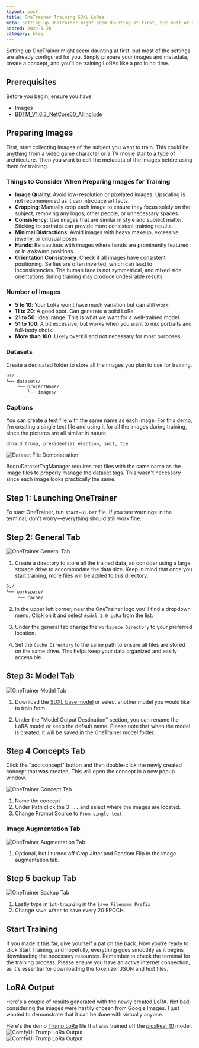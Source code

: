 ```yaml
---
layout: post
title: OneTrainer Training SDXL LoRas
meta: Setting up OneTrainer might seem daunting at first, but most of the settings are already configured for you. Simply prepare your images and metadata, create a concept, and you’ll be training LoRAs like a pro in no time.
posted: 2024-5-28
category: blog
---
```


Setting up OneTrainer might seem daunting at first, but most of the settings are already configured for you. Simply prepare your images and metadata, create a concept, and you’ll be training LoRAs like a pro in no time.

## Prerequisites

Before you begin, ensure you have:
- Images
- [BDTM_V1.6.3_NetCore60_AllInclude](https://github.com/starik222/BooruDatasetTagManager/releases)

## Preparing Images

First, start collecting images of the subject you want to train. This could be anything from a video game character or a TV movie star to a type of architecture. Then you want to edit the metadata of the images before using them for training.

### Things to Consider When Preparing Images for Training

- **Image Quality**: Avoid low-resolution or pixelated images. Upscaling is not recommended as it can introduce artifacts.
- **Cropping**: Manually crop each image to ensure they focus solely on the subject, removing any logos, other people, or unnecessary spaces.
- **Consistency**: Use images that are similar in style and subject matter. Sticking to portraits can provide more consistent training results.
- **Minimal Distractions**: Avoid images with heavy makeup, excessive jewelry, or unusual poses.
- **Hands**: Be cautious with images where hands are prominently featured or in awkward positions.
- **Orientation Consistency**: Check if all images have consistent positioning. Selfies are often inverted, which can lead to inconsistencies. The human face is not symmetrical, and mixed side orientations during training may produce undesirable results.

### Number of Images

- **5 to 10**: Your LoRa won't have much variation but can still work.
- **11 to 20**: A good spot. Can generate a solid LoRa.
- **21 to 50**: Ideal range. This is what we want for a well-trained model.
- **51 to 100**: A bit excessive, but works when you want to mix portraits and full-body shots.
- **More than 100**: Likely overkill and not necessary for most purposes.

### Datasets

Create a dedicated folder to store all the images you plan to use for training.

```markdown
D:/
└── datasets/
    └── projectName/
        └── images/
```

### Captions

You can create a text file with the same name as each image. For this demo, I'm creating a single text file and using it for all the images during training, since the pictures are all similar in nature.

```text
donald trump, presidential election, suit, tie
```

![Dataset File Demonstration](/images/onetrainer-sdxl-lora/dataset-file-demonstration.png)

<div class="alert alert-primary" role="alert">
  BooruDatasetTagManager requires text files with the same name as the image files to properly manage the dataset tags. This wasn't necessary since each image looks practically the same.
</div>

## Step 1: Launching OneTrainer

To start OneTrainer, run `start-ui.bat` file. If you see warnings in the terminal, don’t worry—everything should still work fine.

## Step 2: General Tab

![OneTrainer General Tab](/images/onetrainer-sdxl-lora/onetrainer-general-tab.png)

1. Create a directory to store all the trained data, so consider using a large storage drive to accommodate the data size. Keep in mind that once you start training, more files will be added to this directory.

```markdown
D:/
└── workspace/
    └── cache/
```

2. In the upper left corner, near the OneTrainer logo you'll find a dropdown menu. Click on it and select `#sdxl 1.0 LoRa` from the list.

3. Under the general tab change the `Workspace Directory` to your preferred location.

4. Set the `Cache Directory` to the same path to ensure all files are stored on the same drive. This helps keep your data organized and easily accessible.

## Step 3: Model Tab

![OneTrainer Model Tab](/images/onetrainer-sdxl-lora/onetrainer-model-tab.png)

1. Download the [SDXL base model](https://huggingface.co/stabilityai/stable-diffusion-xl-base-1.0/blob/main/sd_xl_base_1.0.safetensors) or select another model you would like to train from. 

2. Under the "Model Output Destination" section, you can rename the LoRA model or keep the default name. Please note that when the model is created, it will be saved in the OneTrainer model folder.

## Step 4 Concepts Tab

Click the "add concept" button and then double-click the newly created concept that was created. This will open the concept in a new popup window.

![OneTrainer Concept Tab](/images/onetrainer-sdxl-lora/onetrainer-concept-tab.png)

1. Name the concept
2. Under Path click the 3 `...` and select where the images are located.
3. Change Prompt Source to `From single text`

### Image Augmentation Tab

![OneTrainer Augmentation Tab](/images/onetrainer-sdxl-lora/onetrainer-concept-augmentation-tab.png)

1. Optional, but I turned off Crop Jitter and Random Flip in the image augmentation tab.

## Step 5 backup Tab

![OneTrainer Backup Tab](/images/onetrainer-sdxl-lora/onetrainer-backup-tab.png)

1. Lastly type in `1st-training` in the `Save Filename Prefix`
2. Change `Save After` to save every 20 EPOCH.

## Start Training

If you made it this far, give yourself a pat on the back. Now you're ready to click Start Training, and hopefully, everything goes smoothly as it begins downloading the necessary resources. Remember to check the terminal for the training process. Please ensure you have an active internet connection, as it's essential for downloading the tokenizer JSON and text files. 

## LoRA Output

Here's a couple of results generated with the newly created LoRA. Not bad, considering the images were hastily chosen from Google Images. I just wanted to demonstrate that it can be done with virtually anyone.

<div class="alert alert-primary" role="alert">
  Here's the demo <a href="https://www.dropbox.com/scl/fo/24n3xu7dc6r0zjetc1zfr/AJywUoPyHq0gcKby4NZ2TxQ?rlkey=3tmyn7g4i1hli9zlfi93gvfhk&st=iv5n3j93&dl=0">Trump LoRa</a> file that was trained off the <a href="https://civitai.com/models/241415/picxreal">picxReal_10</a> model.
</div>

<div class="row">
  <div class="col-md-6"><img src="/images/onetrainer-sdxl-lora/ComfyUI_00087_.png" alt="ComfyUI Trump LoRa Output"></div>
  <div class="col-md-6"><img src="/images/onetrainer-sdxl-lora/ComfyUI_00115_.png" alt="ComfyUI Trump LoRa Output"></div>
</div>

